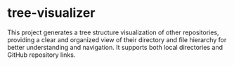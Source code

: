 # tree-visualizer
This project generates a tree structure visualization of other repositories, providing a clear and organized view of their directory and file hierarchy for better understanding and navigation. It supports both local directories and GitHub repository links.
